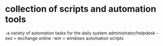 # collection of scripts and automation tools
-a variety of automation tasks for the daily system administrator/helpdesk
-exo = exchange online
-win = windows automation scripts

